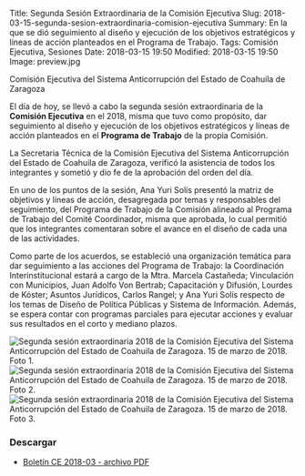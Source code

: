 Title: Segunda Sesión Extraordinaria de la Comisión Ejecutiva
Slug: 2018-03-15-segunda-sesion-extraordinaria-comision-ejecutiva
Summary: En la que se dió seguimiento al diseño y ejecución de los objetivos estratégicos y líneas de acción planteados en el Programa de Trabajo.
Tags: Comisión Ejecutiva, Sesiones
Date: 2018-03-15 19:50
Modified: 2018-03-15 19:50
Image: preview.jpg


Comisión Ejecutiva del Sistema Anticorrupción del Estado de Coahuila de Zaragoza

El día de hoy, se llevó a cabo la segunda sesión extraordinaria de la **Comisión Ejecutiva** en el 2018, misma que tuvo como propósito, dar seguimiento al diseño y ejecución de los objetivos estratégicos y líneas de acción planteados en el **Programa de Trabajo** de la propia Comisión.

La Secretaria Técnica de la Comisión Ejecutiva del Sistema Anticorrupción del Estado de Coahuila de Zaragoza, verificó la asistencia de todos los integrantes y sometió y dio fe de la aprobación del orden del día.

En uno de los puntos de la sesión, Ana Yuri Solís presentó la matriz de objetivos y líneas de acción, desagregada por temas y responsables del seguimiento, del Programa de Trabajo de la Comisión alineado al Programa de Trabajo del Comité Coordinador, misma que aprobada, lo cual permitió que los integrantes comentaran sobre el avance en el diseño de cada una de las actividades.

Como parte de los acuerdos, se estableció una organización temática para dar seguimiento a las acciones del Programa de Trabajo: la Coordinación Interinstitucional estará a cargo de la Mtra. Marcela Castañeda; Vinculación con Municipios, Juan Adolfo Von Bertrab; Capacitación y Difusión, Lourdes de Kóster; Asuntos Jurídicos, Carlos Rangel; y Ana Yuri Solís respecto de los temas de Diseño de Política Públicas y Sistema de Información. Además, se espera contar con programas parciales para ejecutar acciones y evaluar sus resultados en el corto y mediano plazos.

<img class="img-fluid" src="foto-01.jpg" alt="Segunda sesión extraordinaria 2018 de la Comisión Ejecutiva del Sistema Anticorrupción del Estado de Coahuila de Zaragoza. 15 de marzo de 2018. Foto 1.">

<img class="img-fluid" src="foto-02.jpg" alt="Segunda sesión extraordinaria 2018 de la Comisión Ejecutiva del Sistema Anticorrupción del Estado de Coahuila de Zaragoza. 15 de marzo de 2018. Foto 2.">

<img class="img-fluid" src="foto-03.jpg" alt="Segunda sesión extraordinaria 2018 de la Comisión Ejecutiva del Sistema Anticorrupción del Estado de Coahuila de Zaragoza. 15 de marzo de 2018. Foto 3.">

### Descargar

* [Boletín CE 2018-03 - archivo PDF](boletin-ce-2018-03.pdf)
